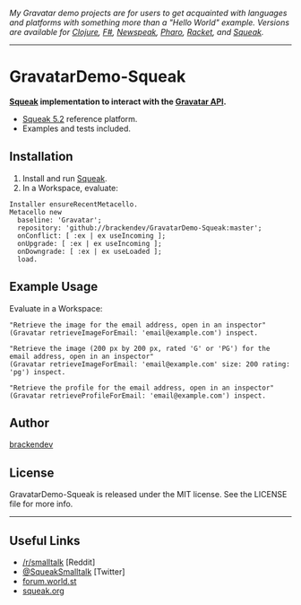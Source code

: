 _My Gravatar demo projects are for users to get acquainted with languages and platforms with something more than a "Hello World" example. Versions are available for [Clojure](https://github.com/brackendev/GravatarDemo-Clojure), [F#](https://github.com/brackendev/GravatarDemo-FSharp), [Newspeak](https://github.com/brackendev/GravatarDemo-Newspeak), [Pharo](https://github.com/brackendev/GravatarDemo-Pharo), [Racket](https://github.com/brackendev/GravatarDemo-Racket), and [Squeak](https://github.com/brackendev/GravatarDemo-Squeak)._

- - -

GravatarDemo-Squeak
===================

**[Squeak](https://www.squeak.org/) implementation to interact with the [Gravatar API](https://en.gravatar.com/site/implement/).**

* [Squeak 5.2](https://www.squeak.org/) reference platform.
* Examples and tests included.

## Installation

1. Install and run [Squeak](https://www.squeak.org/).
2. In a Workspace, evaluate:

```smalltalk
Installer ensureRecentMetacello.
Metacello new
  baseline: 'Gravatar';
  repository: 'github://brackendev/GravatarDemo-Squeak:master';
  onConflict: [ :ex | ex useIncoming ];
  onUpgrade: [ :ex | ex useIncoming ];
  onDowngrade: [ :ex | ex useLoaded ];
  load.
```

## Example Usage

Evaluate in a Workspace:

```smalltalk
"Retrieve the image for the email address, open in an inspector"
(Gravatar retrieveImageForEmail: 'email@example.com') inspect.
```

```smalltalk
"Retrieve the image (200 px by 200 px, rated 'G' or 'PG') for the email address, open in an inspector"
(Gravatar retrieveImageForEmail: 'email@example.com' size: 200 rating: 'pg') inspect.
```

```smalltalk
"Retrieve the profile for the email address, open in an inspector"
(Gravatar retrieveProfileForEmail: 'email@example.com') inspect.
```

## Author

[brackendev](https://www.github.com/brackendev)

## License

GravatarDemo-Squeak is released under the MIT license. See the LICENSE file for more info.

- - -

## Useful Links

* [/r/smalltalk](https://www.reddit.com/r/smalltalk/) [Reddit]
* [@SqueakSmalltalk](https://twitter.com/SqueakSmalltalk) [Twitter]
* [forum.world.st](http://forum.world.st/)
* [squeak.org](https://www.squeak.org/)
